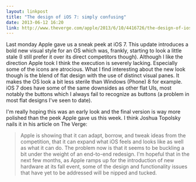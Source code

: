 ```yaml
---
layout: linkpost
title: "The design of iOS 7: simply confusing"
date: 2013-06-12 16:20
link: http://www.theverge.com/apple/2013/6/10/4416726/the-design-of-ios-7-simply-confusing
---
```


Last monday Apple gave us a sneak peek at iOS 7. This update introduces a bold new visual style for an OS which was, frankly, starting to look a little stale (I still prefer it over its direct competitors though). Although I like the direction Apple took I think the execution is severely lacking. Especially some of the icons are atrocious. What I find interesting about the new look though is the blend of flat design with the use of distinct visual panes. It makes the OS look a bit less sterile than Windows (Phone) 8 for example. iOS 7 does have some of the same downsides as other flat UIs, most notably the buttons which I always fail to recognize as buttons (a problem in most flat designs I've seen to date).

I'm really hoping this was an early look and the final version is way more polished than the peek Apple gave us this week. I think Joshua Topolsky nails it in his article on The Verge:

> Apple is showing that it can adapt, borrow, and tweak ideas from the competition, that it can expand what iOS feels and looks like as well as what it can do. The problem now is that it seems to be buckling a bit under the weight of an end-to-end redesign. I'm hopeful that in the next few months, as Apple ramps up for the introduction of new hardware at its fall event, some of the design and functionality issues that have yet to be addressed will be nipped and tucked.

